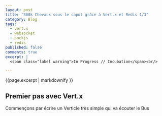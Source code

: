```yaml
---
layout: post
title: "300k Chevaux sous le capot grâce à Vert.x et Redis 1/3"
category: Blog
tags:
  - vert.x
  - websocket
  - sockjs
  - redis
published: false
comments: true
excerpt: |
  <span class="label warning">In Progress // Incubation</span><br/>

---
```


{{page.excerpt | markdownify }}

Premier pas avec Vert.x
---------------------




Commençons par écrire un Verticle très simple qui va écouter le Bus





